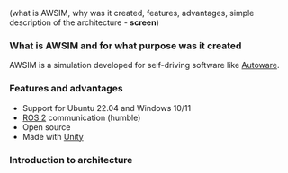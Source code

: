 (what is AWSIM, why was it created, features, advantages, simple description of the architecture - **screen**)

### What is AWSIM and for what purpose was it created
AWSIM is a simulation developed for self-driving software like [Autoware](https://github.com/autowarefoundation/autoware).
<!-- TODO -->

### Features and advantages

- Support for Ubuntu 22.04 and Windows 10/11
- [ROS 2](https://docs.ros.org/en/humble/index.html) communication (humble)
- Open source
- Made with [Unity](https://unity.com/)

### Introduction to architecture
<!-- TODO -->
<!-- DM: Tutaj wstęp, ze ma komponenty, ze sa pojazdy, jest ego, ze jest environment, po kroce o kazdym i hyperlinki do szczegolow -->
